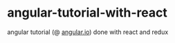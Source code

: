 # angular-tutorial-with-react
angular tutorial (@ [angular.io](https://angular.io/)) done with react and redux
